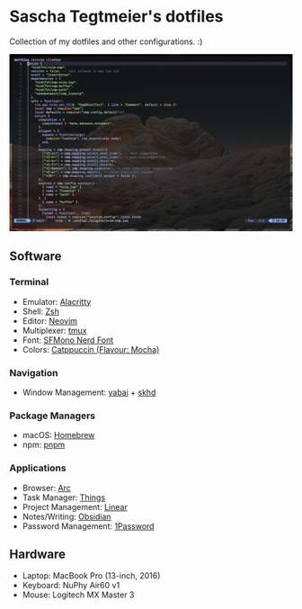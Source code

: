 # Sascha Tegtmeier's dotfiles

Collection of my dotfiles and other configurations. :)

![snapshot](./snapshot.png)

## Software

### Terminal

- Emulator: [Alacritty](https://alacritty.org/)
- Shell: [Zsh](https://www.zsh.org/)
- Editor: [Neovim](https://neovim.io/)
- Multiplexer: [tmux](https://github.com/tmux/tmux)
- Font: [SFMono Nerd Font](https://github.com/epk/SF-Mono-Nerd-Font)
- Colors: [Catppuccin (Flavour: Mocha)](https://github.com/catppuccin)

### Navigation

- Window Management: [yabai](https://github.com/koekeishiya/yabai) + [skhd](https://github.com/koekeishiya/skhd)

### Package Managers

- macOS: [Homebrew](https://brew.sh/)
- npm: [pnpm](https://pnpm.io/)

### Applications

- Browser: [Arc](https://arc.net/)
- Task Manager: [Things](https://culturedcode.com/things/)
- Project Management: [Linear](https://linear.app/)
- Notes/Writing: [Obsidian](https://obsidian.md/)
- Password Management: [1Password](https://1password.com/de)

## Hardware

- Laptop: MacBook Pro (13-inch, 2016)
- Keyboard: NuPhy Air60 v1
- Mouse: Logitech MX Master 3
